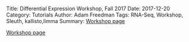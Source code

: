 Title: Differential Expression Workshop, Fall 2017
Date: 2017-12-20
Category: Tutorials
Author: Adam Freedman
Tags: RNA-Seq, Workshop, Sleuth, kallisto,limma
Summary:  [Workshop page](/workshops/HarvardInformatics_DEworkshop_Fall2017.html) 

[Workshop page](/workshops/HarvardInformatics_DEworkshop_Fall2017.html)
